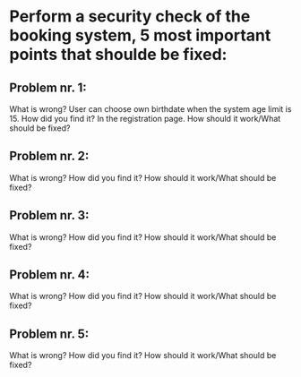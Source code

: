 # Perform a security check of the booking system, 5 most important points that shoulde be fixed:

## Problem nr. 1:
What is wrong? User can choose own birthdate when the system age limit is 15.
How did you find it? In the registration page.
How should it work/What should be fixed?

## Problem nr. 2:
What is wrong?
How did you find it?
How should it work/What should be fixed?

## Problem nr. 3:
What is wrong?
How did you find it?
How should it work/What should be fixed?

## Problem nr. 4:
What is wrong?
How did you find it?
How should it work/What should be fixed?

## Problem nr. 5:
What is wrong?
How did you find it?
How should it work/What should be fixed?